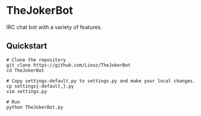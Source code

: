 # TheJokerBot

IRC chat bot with a variety of features.

## Quickstart
    
    # Clone the repository
    git clone https://github.com/Linuz/TheJokerBot
    cd TheJokerBot
    
    # Copy settings-default.py to settings.py and make your local changes.
    cp settings{-default,}.py
    vim settings.py
    
    # Run
    python TheJokerBot.py
